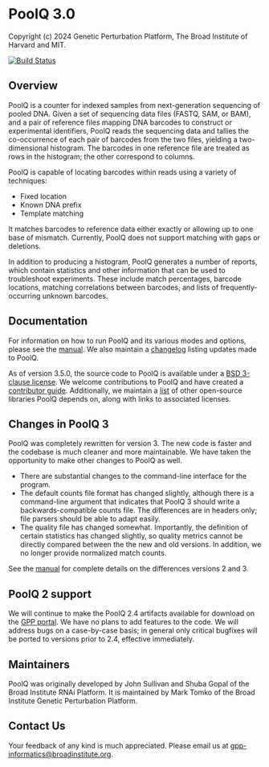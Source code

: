 # PoolQ 3.0

Copyright (c) 2024 Genetic Perturbation Platform, The Broad Institute of Harvard and MIT.

[![Build Status](https://github.com/broadinstitute/poolq/actions/workflows/ci.yml/badge.svg)](https://github.com/broadinstitute/poolq/actions/workflows/ci.yml)

## Overview

PoolQ is a counter for indexed samples from next-generation sequencing of pooled DNA. Given a set
of sequencing data files (FASTQ, SAM, or BAM), and a pair of reference files mapping DNA barcodes
to construct or experimental identifiers, PoolQ reads the sequencing data and tallies the
co-occurrence of each pair of barcodes from the two files, yielding a two-dimensional histogram.
The barcodes in one reference file are treated as rows in the histogram; the other correspond to
columns.

PoolQ is capable of locating barcodes within reads using a variety of techniques:

- Fixed location
- Known DNA prefix
- Template matching

It matches barcodes to reference data either exactly or allowing up to one base of mismatch. Currently,
PoolQ does not support matching with gaps or deletions.

In addition to producing a histogram, PoolQ generates a number of reports, which contain statistics and
other information that can be used to troubleshoot experiments. These include match percentages, barcode
locations, matching correlations between barcodes, and lists of frequently-occurring unknown barcodes.

## Documentation

For information on how to run PoolQ and its various modes and options, please see the
[manual](docs/MANUAL.md). We also maintain a [changelog](CHANGELOG.md) listing updates made to PoolQ.

As of version 3.5.0, the source code to PoolQ is available under a [BSD 3-clause license](LICENSE). We
welcome contributions to PoolQ and have created a [contributor guide](CONTRIBUTING.md). Additionally,
we maintain a [list](NOTICE.txt) of other open-source libraries PoolQ depends on, along with links to
associated licenses.

## Changes in PoolQ 3

PoolQ was completely rewritten for version 3. The new code is faster and the codebase is much cleaner
and more maintainable. We have taken the opportunity to make other changes to PoolQ as well.

- There are substantial changes to the command-line interface for the program.
- The default counts file format has changed slightly, although there is a command-line
  argument that indicates that PoolQ 3 should write a backwards-compatible counts file. The differences
  are in headers only; file parsers should be able to adapt easily.
- The quality file has changed somewhat. Importantly, the definition of certain statistics has changed
  slightly, so quality metrics cannot be directly compared between the the new and old versions. In addition,
  we no longer provide normalized match counts.

See the [manual](docs/MANUAL.md) for complete details on the differences versions 2 and 3.

## PoolQ 2 support

We will continue to make the PoolQ 2.4 artifacts available for download on the
[GPP portal](https://portals.broadinstitute.org/gpp/public/software/poolq). We have no plans to add
features to the code. We will address bugs on a case-by-case basis; in general only critical
bugfixes will be ported to versions prior to 2.4, effective immediately.

## Maintainers

PoolQ was originally developed by John Sullivan and Shuba Gopal of the Broad Institute RNAi Platform. It
is maintained by Mark Tomko of the Broad Institute Genetic Perturbation Platform.

## Contact Us

Your feedback of any kind is much appreciated. Please email us at gpp-informatics@broadinstitute.org.
